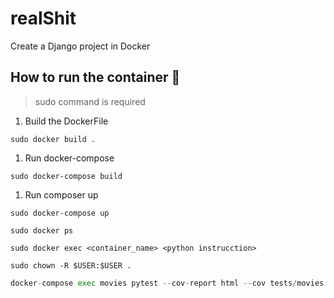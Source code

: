 # realShit
Create a Django project in Docker

## How to run the container :whale2:

> sudo command is required

1. Build the DockerFile

```
sudo docker build . 

```

1. Run docker-compose

```
sudo docker-compose build 

```

1. Run composer up

```
sudo docker-compose up 

```

```
sudo docker ps

```

```
sudo docker exec <container_name> <python instrucction> 

```

```
sudo chown -R $USER:$USER .

```

```python
docker-compose exec movies pytest --cov-report html --cov tests/movies
```
